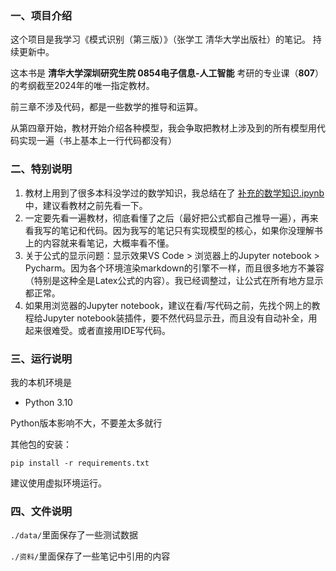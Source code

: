 ### 一、项目介绍

这个项目是我学习《模式识别（第三版）》（张学工 清华大学出版社）的笔记。
持续更新中。

这本书是 **清华大学深圳研究生院 0854电子信息-人工智能** 考研的专业课（**807**）的考纲截至2024年的唯一指定教材。

前三章不涉及代码，都是一些数学的推导和运算。

从第四章开始，教材开始介绍各种模型，我会争取把教材上涉及到的所有模型用代码实现一遍（书上基本上一行代码都没有）

### 二、特别说明

1. 教材上用到了很多本科没学过的数学知识，我总结在了 [补充的数学知识.ipynb](./补充的数学知识.ipynb) 中，建议看教材之前先看一下。
2. 一定要先看一遍教材，彻底看懂了之后（最好把公式都自己推导一遍），再来看我写的笔记和代码。因为我写的笔记只有实现模型的核心，如果你没理解书上的内容就来看笔记，大概率看不懂。
3. 关于公式的显示问题：显示效果VS Code > 浏览器上的Jupyter notebook > Pycharm。因为各个环境渲染markdown的引擎不一样，而且很多地方不兼容（特别是这种全是Latex公式的内容）。我已经调整过，让公式在所有地方显示都正常。
4. 如果用浏览器的Jupyter notebook，建议在看/写代码之前，先找个网上的教程给Jupyter notebook装插件，要不然代码显示丑，而且没有自动补全，用起来很难受。或者直接用IDE写代码。

### 三、运行说明

我的本机环境是

+ Python 3.10

Python版本影响不大，不要差太多就行

其他包的安装：

`pip install -r requirements.txt`

建议使用虚拟环境运行。

### 四、文件说明

`./data/`里面保存了一些测试数据

`./资料/`里面保存了一些笔记中引用的内容